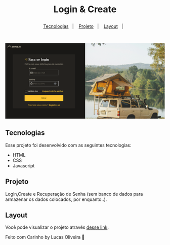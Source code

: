 <h1 align="center">
  <p> Login & Create</p>
</h1>

<p align="center">
  <a href="#-tecnologias">Tecnologias</a>&nbsp;&nbsp;&nbsp;|&nbsp;&nbsp;&nbsp;
  <a href="#-projeto">Projeto</a>&nbsp;&nbsp;&nbsp;|&nbsp;&nbsp;&nbsp;
  <a href="#-layout">Layout</a>&nbsp;&nbsp;&nbsp;|&nbsp;&nbsp;&nbsp;
</p>

<br>

<p align="center">
   <img alt="Login & Create" title="Login & Create" src="https://github.com/LuskarDev/Login_Form/blob/main/images/login-form.png" width="720px" />
</p>

## Tecnologias

Esse projeto foi desenvolvido com as seguintes tecnologias:

- HTML
- CSS
- Javascript

## Projeto
Login,Create e Recuperação de Senha (sem banco de dados para armazenar os dados colocados, por enquanto..).
## Layout

Você pode visualizar o projeto através [desse link](https://luskardev.github.io/Login_Form/).


Feito com Carinho by Lucas Oliveira :wave:
